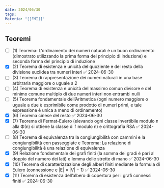 ```yaml
---
date: 2024/06/30
tags: 
Materia: "[[FMI]]"
---
```

## Teoremi

- [ ] (1) Teorema: L’ordinamento dei numeri naturali è un buon ordinamento (dimostrato utilizzando la prima forma del principio di induzione) e seconda forma del principio di induzione
- [x] (2) Teorema di esistenza e unicità del quoziente e del resto della divisione euclidea tra numeri interi ✅ 2024-06-30
- [ ] (3) Teorema di rappresentazione dei numeri naturali in una base arbitraria maggiore o uguale a 2
- [ ] (4) Teorema di esistenza e unicità del massimo comun divisore e del minimo comune multiplo di due numeri interi non entrambi nulli
- [ ] (5) Teorema fondamentale dell’Aritmetica (ogni numero maggiore o uguale a due è esprimibile come prodotto di numeri primi, e tale espressione è unica a meno di ordinamento)
- [x] (6) Teorema cinese del resto ✅ 2024-06-30
- [x] (7) Teorema di Fermat-Eulero (elevando ogni classe invertibile modulo n alla Φ(n) si ottiene la classe di 1 modulo n) e crittografia RSA ✅ 2024-06-30
- [ ] (8) Teorema di equivalenza tra la congiungibilità con cammini e la congiungibilità con passeggiate e Teorema: La relazione di congiungibilità è una relazione di equivalenza
- [x] (9) Relazione fondamentale dei grafi finiti (la somma dei gradi è pari al doppio del numero dei lati) e lemma delle strette di mano ✅ 2024-06-30
- [x] (10) Teorema di caratterizzazione degli alberi finiti mediante la formula di Eulero (connessione e |E| = |V| − 1) ✅ 2024-06-30
- [x] (11) Teorema di esistenza dell’albero di copertura per i grafi connessi finiti ✅ 2024-06-30
